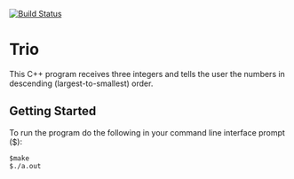 [![Build Status](https://travis-ci.org/lwommack/Trio.svg?branch=master)](https://travis-ci.org/lwommack/Trio)

# Trio

This C++ program receives three integers and tells the user the numbers in descending (largest-to-smallest) order.

## Getting Started

To run the program do the following in your command line interface prompt ($):

```
$make
$./a.out
```
